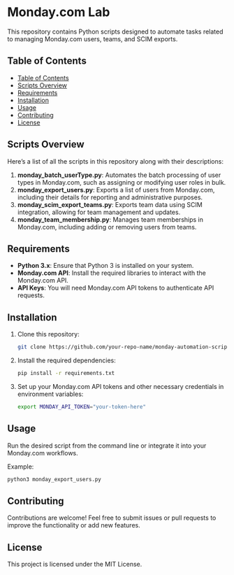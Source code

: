 # Monday.com Lab

This repository contains Python scripts designed to automate tasks related to managing Monday.com users, teams, and SCIM exports.

## Table of Contents
  - [Table of Contents](#table-of-contents)
  - [Scripts Overview](#scripts-overview)
  - [Requirements](#requirements)
  - [Installation](#installation)
  - [Usage](#usage)
  - [Contributing](#contributing)
  - [License](#license)

## Scripts Overview
Here’s a list of all the scripts in this repository along with their descriptions:

1. **monday_batch_userType.py**: Automates the batch processing of user types in Monday.com, such as assigning or modifying user roles in bulk.
2. **monday_export_users.py**: Exports a list of users from Monday.com, including their details for reporting and administrative purposes.
3. **monday_scim_export_teams.py**: Exports team data using SCIM integration, allowing for team management and updates.
4. **monday_team_membership.py**: Manages team memberships in Monday.com, including adding or removing users from teams.

## Requirements
- **Python 3.x**: Ensure that Python 3 is installed on your system.
- **Monday.com API**: Install the required libraries to interact with the Monday.com API.
- **API Keys**: You will need Monday.com API tokens to authenticate API requests.

## Installation
1. Clone this repository:
   ```bash
   git clone https://github.com/your-repo-name/monday-automation-scripts.git
   ```
2. Install the required dependencies:
   ```bash
   pip install -r requirements.txt
   ```
3. Set up your Monday.com API tokens and other necessary credentials in environment variables:
   ```bash
   export MONDAY_API_TOKEN="your-token-here"
   ```

## Usage
Run the desired script from the command line or integrate it into your Monday.com workflows.

Example:
```bash
python3 monday_export_users.py
```

## Contributing
Contributions are welcome! Feel free to submit issues or pull requests to improve the functionality or add new features.

## License
This project is licensed under the MIT License.
